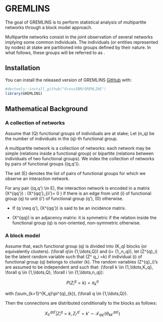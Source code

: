 
<!-- README.md is generated from README.Rmd. Please edit that file -->

# GREMLINS


The goal of GREMLINS is to perform statistical analysis of multipartite
networks through a block model approach.

Multipartite networks consist in the joint observation of several
networks implying some common individuals. The individuals (or entities
represented by nodes) at stake are partitioned into groups defined by
their nature. In what follows, these groups will be referred to as .

## Installation

You can install the released version of GREMLINS
[GitHub](https://github.com/) with:

``` r
#devtools::install_github("GrossSBM/GREMLINS")
library(GREMLINS)
```

## Mathematical Background

### A collection of networks

Assume that \(Q\) functional groups of individuals are at stake; Let
\(n_q\) be the number of individuals in the \(q\)-th functional group.

A multipartite network is a collection of networks: each network may be
simple (relations inside a functional group) or bipartite (relations
between individuals of two functional groups). We index the collection
of networks by pairs of functional groups \((q,q')\).

The set \(E\) denotes the list of pairs of functional groups for which
we observe an interaction network.

For any pair \((q,q') \in E\), the interaction network is encoded in a
matrix \(X^{qq'}\) : \(X^{qq’}_{ii’}= 0 \) if there is an edge from unit
\(i\) of functional group \(q\) to unit \(i'\) of functional group
\(q'\), \(0\) otherwise.

- If \(q \neq q'\), \(X^{qq'}\) is said to be an incidence matrix.   

- \(X^{qq}\) is an adjacency matrix: it is symmetric if the relation inside the
functional group \(q\) is non-oriented, non-symmetric otherwise.

### A block model

Assume that, each functional group \(q\) is divided into \(K_q\) blocks
(or equivalently clusters). \(\forall q\in \{1,\ldots,Q\}\) and \(i= 
{1,,n\_q}\), let \(Z^{q}_i\) be the latent random variable such that
\(Z^ q_i =k\) if individual \(i\) of functional group \(q\) belongs to
cluster \(k\). The random variables \(Z^{q}_i\)’s are assumed to be
independent and such that:
\(\forall k \in \{1,\ldots,K_q\}, \forall q \in \{1,\ldots,Q\}, \forall i \in \{1,\ldots,n_q\}\):

$$P(Z^q_i=k) = \pi^{q}_{k} $$

with \(\sum_{k=1}^{K_q}\pi^{q}_{k}\), \(\forall q \in \{1,\ldots,Q\}\).

Then the connections  are distributed conditionally to the blocks as follows: 

$$ X^{qq'}_{ii'} | Z_i^q = k , Z_{i'}^{q'} = k' \sim \mathcal{F}_{qq'}(\theta^{qq'}_{kk'})$$


